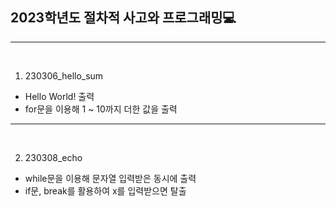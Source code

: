 ## 2023학년도 절차적 사고와 프로그래밍💻
---
<br>

1. 230306_hello_sum

- Hello World! 출력
- for문을 이용해 1 ~ 10까지 더한 값을 출력

---
<br>

2. 230308_echo

- while문을 이용해 문자열 입력받은 동시에 출력
- if문, break를 활용하여 x를 입력받으면 탈출
